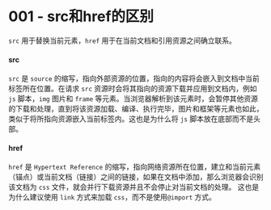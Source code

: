 # 001 - src和href的区别

`src` 用于替换当前元素，`href` 用于在当前文档和引用资源之间确立联系。

#### src

`src` 是 `source` 的缩写，指向外部资源的位置，指向的内容将会嵌入到文档中当前标签所在位置。在请求 `src` 资源时会将其指向的资源下载并应用到文档内，例如 `js` 脚本，`img` 图片和 `frame`
等元素。当浏览器解析到该元素时，会暂停其他资源的下载和处理，直到将该资源加载、编译、执行完毕，图片和框架等元素也如此，类似于将所指向资源嵌入当前标签内。这也是为什么将 `js` 脚本放在底部而不是头部。

#### href

`href` 是 `Hypertext Reference` 的缩写，指向网络资源所在位置，建立和当前元素（锚点）或当前文档（链接）之间的链接，如果在文档中添加，那么浏览器会识别该文档为 `css`
文件，就会并行下载资源并且不会停止对当前文档的处理。 这也是为什么建议使用 `link` 方式来加载 `css`，而不是使用`@import` 方式。


